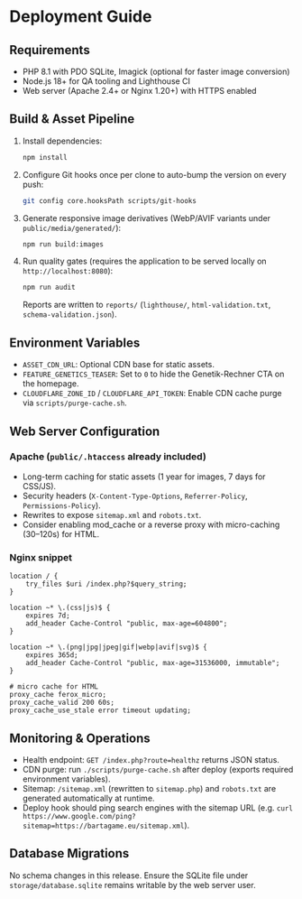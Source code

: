 # Deployment Guide

## Requirements
- PHP 8.1 with PDO SQLite, Imagick (optional for faster image conversion)
- Node.js 18+ for QA tooling and Lighthouse CI
- Web server (Apache 2.4+ or Nginx 1.20+) with HTTPS enabled

## Build & Asset Pipeline
1. Install dependencies:
   ```bash
   npm install
   ```

2. Configure Git hooks once per clone to auto-bump the version on every push:
   ```bash
   git config core.hooksPath scripts/git-hooks
   ```

2. Generate responsive image derivatives (WebP/AVIF variants under `public/media/generated/`):
   ```bash
   npm run build:images
   ```
3. Run quality gates (requires the application to be served locally on `http://localhost:8080`):
   ```bash
   npm run audit
   ```
   Reports are written to `reports/` (`lighthouse/`, `html-validation.txt`, `schema-validation.json`).

## Environment Variables
- `ASSET_CDN_URL`: Optional CDN base for static assets.
- `FEATURE_GENETICS_TEASER`: Set to `0` to hide the Genetik-Rechner CTA on the homepage.
- `CLOUDFLARE_ZONE_ID` / `CLOUDFLARE_API_TOKEN`: Enable CDN cache purge via `scripts/purge-cache.sh`.

## Web Server Configuration
### Apache (`public/.htaccess` already included)
- Long-term caching for static assets (1 year for images, 7 days for CSS/JS).
- Security headers (`X-Content-Type-Options`, `Referrer-Policy`, `Permissions-Policy`).
- Rewrites to expose `sitemap.xml` and `robots.txt`.
- Consider enabling mod_cache or a reverse proxy with micro-caching (30–120s) for HTML.

### Nginx snippet
```
location / {
    try_files $uri /index.php?$query_string;
}

location ~* \.(css|js)$ {
    expires 7d;
    add_header Cache-Control "public, max-age=604800";
}

location ~* \.(png|jpg|jpeg|gif|webp|avif|svg)$ {
    expires 365d;
    add_header Cache-Control "public, max-age=31536000, immutable";
}

# micro cache for HTML
proxy_cache ferox_micro;
proxy_cache_valid 200 60s;
proxy_cache_use_stale error timeout updating;
```

## Monitoring & Operations
- Health endpoint: `GET /index.php?route=healthz` returns JSON status.
- CDN purge: run `./scripts/purge-cache.sh` after deploy (exports required environment variables).
- Sitemap: `/sitemap.xml` (rewritten to `sitemap.php`) and `robots.txt` are generated automatically at runtime.
- Deploy hook should ping search engines with the sitemap URL (e.g. `curl https://www.google.com/ping?sitemap=https://bartagame.eu/sitemap.xml`).

## Database Migrations
No schema changes in this release. Ensure the SQLite file under `storage/database.sqlite` remains writable by the web server user.
